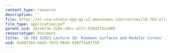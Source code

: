 ```yaml
---
content_type: resource
description: ''
file: https://ol-ocw-studio-app-qa.s3.amazonaws.com/courses/18-783-elliptic-curves-spring-2021/da987354bbb5f0339640938771a07f58_MIT18_783S21_notes18.pdf
file_type: application/pdf
parent_uid: 34ce673e-528e-a9cc-e1fc-539d275a3d85
resourcetype: Document
title: '18.783 S2021 Lecture 18: Riemann Surfaces and Modular Curves'
uid: da987354-bbb5-f033-9640-938771a07f58
---
```

